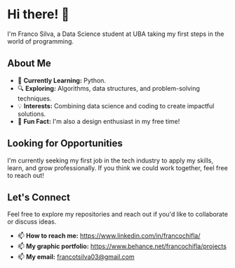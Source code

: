 # Hi there! 👋  

I'm Franco Silva, a Data Science student at UBA taking my first steps in the world of programming.  

## About Me  
- 🌱 **Currently Learning:** Python.  
- 🔍 **Exploring:** Algorithms, data structures, and problem-solving techniques.  
- 💡 **Interests:** Combining data science and coding to create impactful solutions.  
- 🎨 **Fun Fact:** I'm also a design enthusiast in my free time!  

## Looking for Opportunities  
I'm currently seeking my first job in the tech industry to apply my skills, learn, and grow professionally. If you think we could work together, feel free to reach out!  

## Let's Connect  
Feel free to explore my repositories and reach out if you'd like to collaborate or discuss ideas.  
- 📫 **How to reach me:** https://www.linkedin.com/in/francochifla/
- 📫 **My graphic portfolio:** https://www.behance.net/francochifla/projects
- 📫 **My email:** francotsilva03@gmail.com
